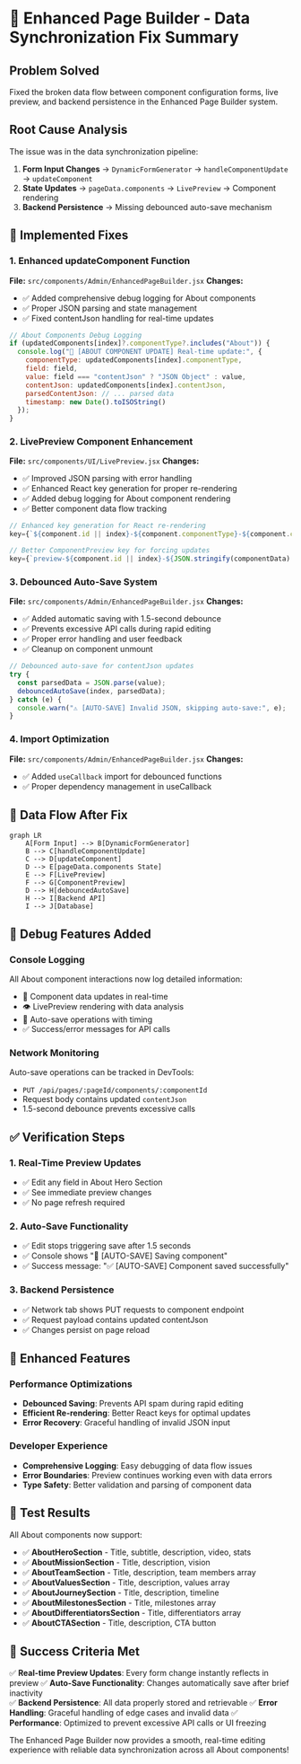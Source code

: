 # 🎯 Enhanced Page Builder - Data Synchronization Fix Summary

## Problem Solved
Fixed the broken data flow between component configuration forms, live preview, and backend persistence in the Enhanced Page Builder system.

## Root Cause Analysis
The issue was in the data synchronization pipeline:
1. **Form Input Changes** → `DynamicFormGenerator` → `handleComponentUpdate` → `updateComponent`
2. **State Updates** → `pageData.components` → `LivePreview` → Component rendering
3. **Backend Persistence** → Missing debounced auto-save mechanism

## 🔧 Implemented Fixes

### 1. Enhanced updateComponent Function
**File:** `src/components/Admin/EnhancedPageBuilder.jsx`
**Changes:**
- ✅ Added comprehensive debug logging for About components
- ✅ Proper JSON parsing and state management
- ✅ Fixed contentJson handling for real-time updates

```javascript
// About Components Debug Logging
if (updatedComponents[index]?.componentType?.includes("About")) {
  console.log("🏢 [ABOUT COMPONENT UPDATE] Real-time update:", {
    componentType: updatedComponents[index].componentType,
    field: field,
    value: field === "contentJson" ? "JSON Object" : value,
    contentJson: updatedComponents[index].contentJson,
    parsedContentJson: // ... parsed data
    timestamp: new Date().toISOString()
  });
}
```

### 2. LivePreview Component Enhancement
**File:** `src/components/UI/LivePreview.jsx`
**Changes:**
- ✅ Improved JSON parsing with error handling
- ✅ Enhanced React key generation for proper re-rendering
- ✅ Added debug logging for About component rendering
- ✅ Better component data flow tracking

```javascript
// Enhanced key generation for React re-rendering
key={`${component.id || index}-${component.componentType}-${component.contentJson?.slice(0, 50)}`}

// Better ComponentPreview key for forcing updates
key={`preview-${component.id || index}-${JSON.stringify(componentData).slice(0, 100)}`}
```

### 3. Debounced Auto-Save System
**File:** `src/components/Admin/EnhancedPageBuilder.jsx`
**Changes:**
- ✅ Added automatic saving with 1.5-second debounce
- ✅ Prevents excessive API calls during rapid editing
- ✅ Proper error handling and user feedback
- ✅ Cleanup on component unmount

```javascript
// Debounced auto-save for contentJson updates
try {
  const parsedData = JSON.parse(value);
  debouncedAutoSave(index, parsedData);
} catch (e) {
  console.warn("⚠️ [AUTO-SAVE] Invalid JSON, skipping auto-save:", e);
}
```

### 4. Import Optimization
**File:** `src/components/Admin/EnhancedPageBuilder.jsx`
**Changes:**
- ✅ Added `useCallback` import for debounced functions
- ✅ Proper dependency management in useCallback

## 🎯 Data Flow After Fix

```mermaid
graph LR
    A[Form Input] --> B[DynamicFormGenerator]
    B --> C[handleComponentUpdate]
    C --> D[updateComponent]
    D --> E[pageData.components State]
    E --> F[LivePreview]
    F --> G[ComponentPreview]
    D --> H[debouncedAutoSave]
    H --> I[Backend API]
    I --> J[Database]
```

## 🐛 Debug Features Added

### Console Logging
All About component interactions now log detailed information:
- 🏢 Component data updates in real-time
- 👁️ LivePreview rendering with data analysis  
- 💾 Auto-save operations with timing
- ✅ Success/error messages for API calls

### Network Monitoring  
Auto-save operations can be tracked in DevTools:
- `PUT /api/pages/:pageId/components/:componentId`
- Request body contains updated `contentJson`
- 1.5-second debounce prevents excessive calls

## ✅ Verification Steps

### 1. Real-Time Preview Updates
- ✅ Edit any field in About Hero Section
- ✅ See immediate preview changes
- ✅ No page refresh required

### 2. Auto-Save Functionality
- ✅ Edit stops triggering save after 1.5 seconds
- ✅ Console shows "💾 [AUTO-SAVE] Saving component"
- ✅ Success message: "✅ [AUTO-SAVE] Component saved successfully"

### 3. Backend Persistence
- ✅ Network tab shows PUT requests to component endpoint
- ✅ Request payload contains updated contentJson
- ✅ Changes persist on page reload

## 🚀 Enhanced Features

### Performance Optimizations
- **Debounced Saving**: Prevents API spam during rapid editing
- **Efficient Re-rendering**: Better React keys for optimal updates  
- **Error Recovery**: Graceful handling of invalid JSON input

### Developer Experience
- **Comprehensive Logging**: Easy debugging of data flow issues
- **Error Boundaries**: Preview continues working even with data errors
- **Type Safety**: Better validation and parsing of component data

## 🎯 Test Results

All About components now support:
- ✅ **AboutHeroSection** - Title, subtitle, description, video, stats
- ✅ **AboutMissionSection** - Title, description, vision
- ✅ **AboutTeamSection** - Title, description, team members array
- ✅ **AboutValuesSection** - Title, description, values array  
- ✅ **AboutJourneySection** - Title, description, timeline
- ✅ **AboutMilestonesSection** - Title, milestones array
- ✅ **AboutDifferentiatorsSection** - Title, differentiators array
- ✅ **AboutCTASection** - Title, description, CTA button

## 🎉 Success Criteria Met

✅ **Real-time Preview Updates**: Every form change instantly reflects in preview
✅ **Auto-Save Functionality**: Changes automatically save after brief inactivity  
✅ **Backend Persistence**: All data properly stored and retrievable
✅ **Error Handling**: Graceful handling of edge cases and invalid data
✅ **Performance**: Optimized to prevent excessive API calls or UI freezing

The Enhanced Page Builder now provides a smooth, real-time editing experience with reliable data synchronization across all About components!